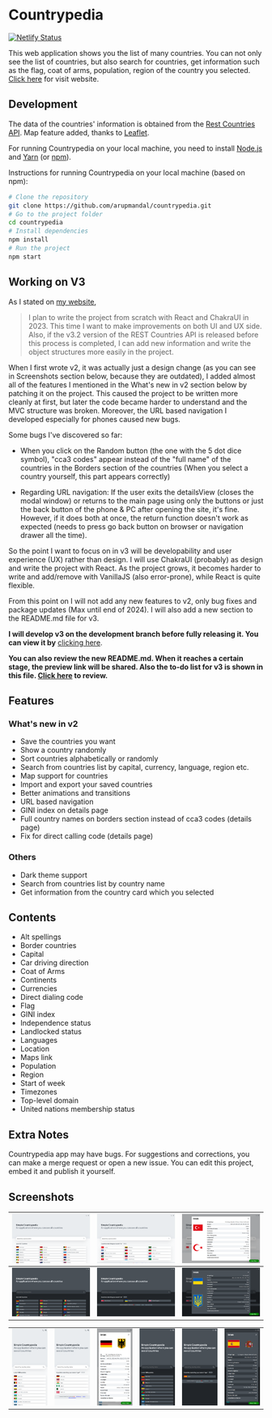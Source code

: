 # Countrypedia

[![Netlify Status](https://api.netlify.com/api/v1/badges/3942ad82-ee34-40dd-8abc-4e586e4e6039/deploy-status)](https://app.netlify.com/sites/simplecountrypedia/deploys)

This web application shows you the list of many countries. You can not only see the list of countries, but also search for countries, get information such as the flag, coat of arms, population, region of the country you selected. [Click here](https://countrypedia.app) for visit website.

## Development

The data of the countries' information is obtained from the [Rest Countries API](https://restcountries.com).
Map feature added, thanks to [Leaflet](https://leafletjs.com).

For running Countrypedia on your local machine, you need to install [Node.js](https://nodejs.org/en/) and [Yarn](https://yarnpkg.com) (or [npm](https://www.npmjs.com)).

Instructions for running Countrypedia on your local machine (based on npm):

```bash
# Clone the repository
git clone https://github.com/arupmandal/countrypedia.git
# Go to the project folder
cd countrypedia
# Install dependencies
npm install
# Run the project
npm start
```

## Working on V3

As I stated on [my website](https://arupmandal.github.io/),

> I plan to write the project from scratch with React and ChakraUI in 2023. This time I want to make improvements on both UI and UX side. Also, if the v3.2 version of the REST Countries API is released before this process is completed, I can add new information and write the object structures more easily in the project.

When I first wrote v2, it was actually just a design change (as you can see in Screenshots section below, because they are outdated), I added almost all of the features I mentioned in the What's new in v2 section below by patching it on the project. This caused the project to be written more cleanly at first, but later the code became harder to understand and the MVC structure was broken. Moreover, the URL based navigation I developed especially for phones caused new bugs.

Some bugs I've discovered so far:

- When you click on the Random button (the one with the 5 dot dice symbol), "cca3 codes" appear instead of the "full name" of the countries in the Borders section of the countries (When you select a country yourself, this part appears correctly)

- Regarding URL navigation: If the user exits the detailsView (closes the modal window) or returns to the main page using only the buttons or just the back button of the phone & PC after opening the site, it's fine. However, if it does both at once, the return function doesn't work as expected (needs to press go back button on browser or navigation drawer all the time).

So the point I want to focus on in v3 will be developability and user experience (UX) rather than design. I will use ChakraUI (probably) as design and write the project with React. As the project grows, it becomes harder to write and add/remove with VanillaJS (also error-prone), while React is quite flexible.

From this point on I will not add any new features to v2, only bug fixes and package updates (Max until end of 2024). I will also add a new section to the README.md file for v3.

**I will develop v3 on the development branch before fully releasing it. You can view it by** [clicking here](https://github.com/arupmandal/countrypedia/tree/dev).

**You can also review the new README.md. When it reaches a certain stage, the preview link will be shared. Also the to-do list for v3 is shown in this file. [Click here](https://github.com/ubeydeozdmr/countrypedia/blob/dev/README.md) to review.**

## Features

### What's new in v2

- Save the countries you want
- Show a country randomly
- Sort countries alphabetically or randomly
- Search from countries list by capital, currency, language, region etc.
- Map support for countries
- Import and export your saved countries
- Better animations and transitions
- URL based navigation
- GINI index on details page
- Full country names on borders section instead of cca3 codes (details page)
- Fix for direct calling code (details page)

### Others

- Dark theme support
- Search from countries list by country name
- Get information from the country card which you selected

## Contents

- Alt spellings
- Border countries
- Capital
- Car driving direction
- Coat of Arms
- Continents
- Currencies
- Direct dialing code
- Flag
- GINI index
- Independence status
- Landlocked status
- Languages
- Location
- Maps link
- Population
- Region
- Start of week
- Timezones
- Top-level domain
- United nations membership status

## Extra Notes

Countrypedia app may have bugs. For suggestions and corrections, you can make a merge request or open a new issue. You can edit this project, embed it and publish it yourself.

## Screenshots

| ![cp-overview-light-lg](./src/assets/screenshots/NestHubMax-overview-light.png) | ![cp-search-light-lg](./src/assets/screenshots/NestHubMax-search-light.png) | ![cp-details-light-lg](./src/assets/screenshots/NestHubMax-details-light.png) |
| ------------------------------------------------------------------------------- | --------------------------------------------------------------------------- | ----------------------------------------------------------------------------- |
| ![cp-overview-light-lg](./src/assets/screenshots/NestHubMax-overview-dark.png)  | ![cp-search-light-lg](./src/assets/screenshots/NestHubMax-search-dark.png)  | ![cp-details-light-lg](./src/assets/screenshots/NestHubMax-details-dark.png)  |

|                                                                                  |                                                                              |                                                                                |                                                                                 |                                                                             |                                                                               |
| -------------------------------------------------------------------------------- | ---------------------------------------------------------------------------- | ------------------------------------------------------------------------------ | ------------------------------------------------------------------------------- | --------------------------------------------------------------------------- | ----------------------------------------------------------------------------- |
| ![cp-overview-light-lg](./src/assets/screenshots/iPhone12Pro-overview-light.png) | ![cp-search-light-lg](./src/assets/screenshots/iPhone12Pro-search-light.png) | ![cp-details-light-lg](./src/assets/screenshots/iPhone12Pro-details-light.png) | ![cp-overview-light-lg](./src/assets/screenshots/iPhone12Pro-overview-dark.png) | ![cp-search-light-lg](./src/assets/screenshots/iPhone12Pro-search-dark.png) | ![cp-details-light-lg](./src/assets/screenshots/iPhone12Pro-details-dark.png) |
